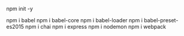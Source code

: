 npm init -y

npm i babel
npm i babel-core
npm i babel-loader
npm i babel-preset-es2015
npm i chai
npm i express
npm i nodemon
npm i webpack